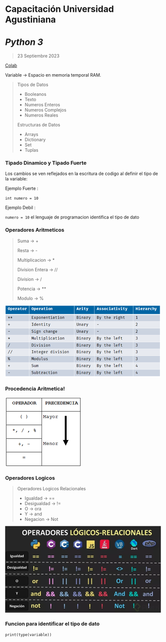 # Capacitación Universidad Agustiniana

# *Python 3*

> 23 Septiembre 2023

[Colab](https://colab.research.google.com/?hl=es)

Variable -> Espacio en memoria temporal RAM.

> Tipos de Datos
> - Booleanos
> - Texto
> - Numeros Enteros
> - Numeros Complejos
> - Numeros Reales
>
> Estructuras de Datos
> - Arrays
> - Dictionary
> - Set
> - Tuplas

### Tipado Dinamico y Tipado Fuerte

Los cambios se ven reflejados en la escritura de codigo al definir el tipo de la variable:

Ejemplo Fuerte :

``int numero = 10``

Ejemplo Debil :

``numero = 10`` el lenguaje de programacion identifica el tipo de dato

### Operadores Aritmeticos

> Suma -> +
>
> Resta -> -
>
> Multiplicacion -> *
>
> Division Entera -> //
>
> Division -> /
>
> Potencia -> **
>
> Modulo -> %

![img_1.png](img_1.png)

### Procedencia  Aritmetica!

![img_2.png](img_2.png)

### Operadores Logicos

> Operadores Logicos Relacionales
> - Igualdad -> ==
> - Desigualdad -> !=
> - O -> ora
> - Y -> and
> - Negacion -> Not

![img.png](img.png)

### Funcion para identificar el tipo de dato

``print(type(variable))``


